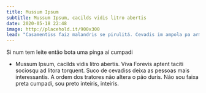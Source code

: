```yaml
---
title: Mussum Ipsum
subtitle: Mussum Ipsum, cacilds vidis litro abertis
date: 2020-05-18 22:48
image: http://placehold.it/900x300
lead: "Casamentiss faiz malandris se pirulitá. Cevadis im ampola pa arma uma pindureta."
---
```


Si num tem leite então bota uma pinga aí cumpadi

- Mussum Ipsum, cacilds vidis litro abertis. Viva Forevis aptent taciti sociosqu ad litora torquent. Suco de cevadiss deixa as pessoas mais 
interessantis. A ordem dos tratores não altera o pão duris. Não sou faixa preta cumpadi, sou preto inteiris, inteiris.